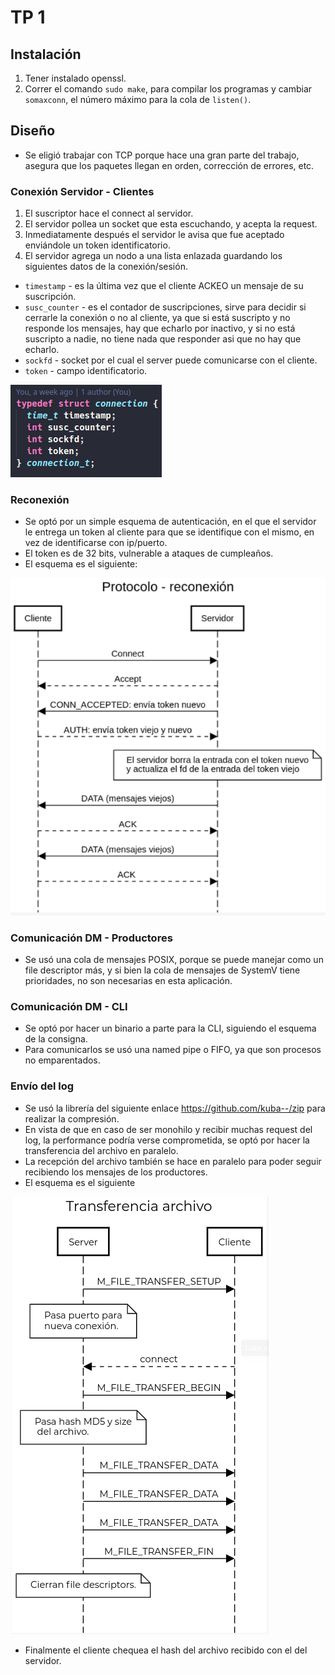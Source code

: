 # TP 1

## Instalación

1. Tener instalado openssl.
2. Correr el comando `sudo make`, para compilar los programas y cambiar `somaxconn`, el número 
máximo para la cola de `listen()`.

## Diseño

- Se eligió trabajar con TCP porque hace una gran parte del trabajo, asegura que los paquetes 
llegan en orden, corrección de errores, etc.

### Conexión Servidor - Clientes

1. El suscriptor hace el connect al servidor.
2. El servidor pollea un socket que esta escuchando, y acepta la request.
3. Inmediatamente después el servidor le avisa que fue aceptado enviándole un token
identificatorio.
4. El servidor agrega un nodo a una lista enlazada guardando los siguientes datos
de la conexión/sesión.
  * `timestamp` - es la última vez que el cliente ACKEO un mensaje de su suscripción.
  * `susc_counter` - es el contador de suscripciones, sirve para decidir si cerrarle la
  conexión o no al cliente, ya que si está suscripto y no responde los mensajes, hay que
  echarlo por inactivo, y si no está suscripto a nadie, no tiene nada que responder asi
  que no hay que echarlo.
  * `sockfd` - socket por el cual el server puede comunicarse con el cliente.
  * `token` - campo identificatorio. 

![](img/connection_t.png)

### Reconexión

- Se optó por un simple esquema de autenticación, en el que el servidor le entrega un token
al cliente para que se identifique con el mismo, en vez de identificarse con ip/puerto.
- El token es de 32 bits, vulnerable a ataques de cumpleaños.
- El esquema es el siguiente:

![](img/Reconexión.png)

### Comunicación DM - Productores

- Se usó una cola de mensajes POSIX, porque se puede manejar como un file descriptor
más, y si bien la cola de mensajes de SystemV tiene prioridades, no son necesarias
en esta aplicación.

### Comunicación DM - CLI

- Se optó por hacer un binario a parte para la CLI, siguiendo el esquema de la consigna.
- Para comunicarlos se usó una named pipe o FIFO, ya que son procesos no emparentados.

### Envío del log

- Se usó la librería del siguiente enlace https://github.com/kuba--/zip para 
realizar la compresión.
- En vista de que en caso de ser monohilo y recibir muchas request del log, la performance
podría verse comprometida, se optó por hacer la transferencia del archivo en paralelo.
- La recepción del archivo también se hace en paralelo para poder seguir recibiendo los 
mensajes de los productores.
- El esquema es el siguiente

![](img/envío_archivo.png)

- Finalmente el cliente chequea el hash del archivo recibido con el del servidor.

